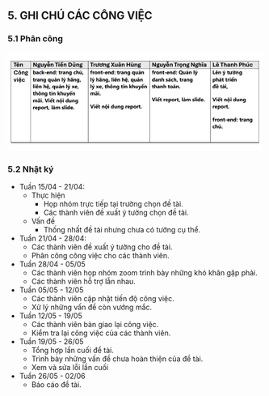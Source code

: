 ## 5. GHI CHÚ CÁC CÔNG VIỆC

### 5.1 Phân công

![ER Diagram](./images/pccv.png)

### 5.2 Nhật ký

- Tuần 15/04 - 21/04: 
    - Thực hiện
        - Họp nhóm trực tiếp tại trường chọn đề tài.
        - Các thành viên đề xuất ý tưởng chọn đề tài.
    - Vấn đề
        - Thống nhất đề tài nhưng chưa có tưởng cụ thể.
- Tuần 21/04 - 28/04:
  - Các thành viên đề xuất ý tưởng cho đề tài.
  - Phân công công việc cho các thành viên.
- Tuần 28/04 - 05/05
  - Các thành viên họp nhóm zoom trình bày những khó khăn gặp phải.
  - Các thành viên hỗ trợ lẫn nhau.
- Tuần 05/05 - 12/05
  - Các thành viên cập nhật tiến độ công việc.
  - Xử lý những vấn đề còn vướng mắc.
- Tuần 12/05 - 19/05
  - Các thành viên bàn giao lại công việc.
  - Kiểm tra lại công việc của các thành viên.
- Tuần 19/05 - 26/05
  - Tổng hợp lần cuối đề tài.
  - Trình bày những vấn đề chưa hoàn thiện của đề tài.
  - Xem và sửa lỗi lần cuối
- Tuần 26/05 - 02/06
  - Báo cáo đề tài.
